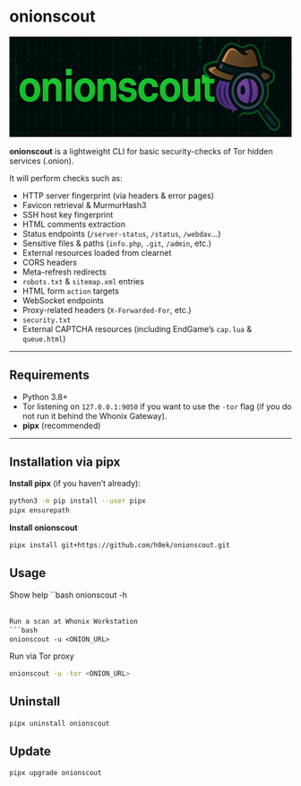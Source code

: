 # onionscout

![onionscout](onionscout.webp)

**onionscout** is a lightweight CLI for basic security-checks of Tor hidden services (.onion).

It will perform checks such as:
- HTTP server fingerprint (via headers & error pages)  
- Favicon retrieval & MurmurHash3  
- SSH host key fingerprint  
- HTML comments extraction  
- Status endpoints (`/server-status`, `/status`, `/webdav`…)  
- Sensitive files & paths (`info.php`, `.git`, `/admin`, etc.)  
- External resources loaded from clearnet  
- CORS headers  
- Meta-refresh redirects  
- `robots.txt` & `sitemap.xml` entries  
- HTML form `action` targets  
- WebSocket endpoints  
- Proxy-related headers (`X-Forwarded-For`, etc.)  
- `security.txt`  
- External CAPTCHA resources (including EndGame’s `cap.lua` & `queue.html`)

---

## Requirements

- Python 3.8+  
- Tor listening on `127.0.0.1:9050` if you want to use the `-tor` flag  (if you do not run it behind the Whonix Gateway).
- **pipx** (recommended)

---

## Installation via pipx

**Install pipx** (if you haven’t already):  
```bash
python3 -m pip install --user pipx
pipx ensurepath
```

**Install onionscout**
```bash
pipx install git+https://github.com/h0ek/onionscout.git
```

## Usage

Show help
``bash
onionscout -h
```

Run a scan at Whonix Workstation
```bash
onionscout -u <ONION_URL>
```

Run via Tor proxy
```bash
onionscout -u -tor <ONION_URL>
```

## Uninstall
```bash
pipx uninstall onionscout
```

## Update
```bash
pipx upgrade onionscout
```
